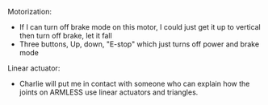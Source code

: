 Motorization:

- If I can turn off brake mode on this motor, I could just get it up to vertical then turn off brake, let it fall
- Three buttons, Up, down, "E-stop" which just turns off power and brake mode

Linear actuator:

- Charlie will put me in contact with someone who can explain how the joints on ARMLESS use linear actuators and triangles. 